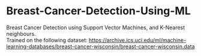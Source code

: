 # Breast-Cancer-Detection-Using-ML
Breast Cancer Detection using Support Vector Machines, and K-Nearest neighbours. <br>
Trained on the following dataset: https://archive.ics.uci.edu/ml/machine-learning-databases/breast-cancer-wisconsin/breast-cancer-wisconsin.data

